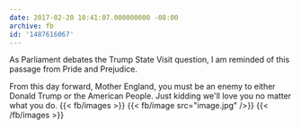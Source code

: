 ```yaml
---
date: 2017-02-20 10:41:07.000000000 -08:00
archive: fb
id: '1487616067'
---
```


As Parliament debates the Trump State Visit question, I am reminded of this passage from Pride and Prejudice.

From this day forward, Mother England, you must be an enemy to either Donald Trump or the American People. Just kidding we'll love you no matter what you do.
{{< fb/images >}}
{{< fb/image src="image.jpg" />}}
{{< /fb/images >}}
